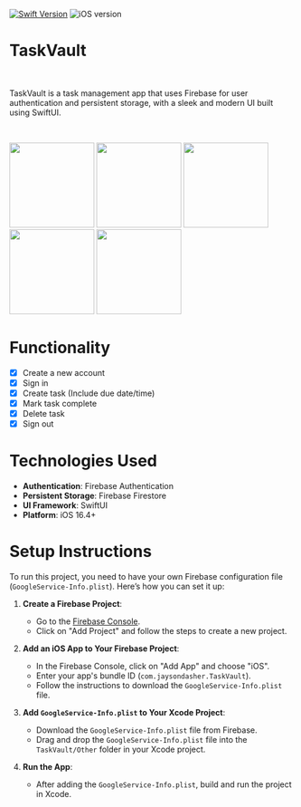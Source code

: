 [![Swift Version][swift-image]][swift-url]
![iOS version][ios-image]

# TaskVault
<br />
<p>
    TaskVault is a task management app that uses Firebase for user authentication and persistent storage, with a sleek and modern UI built using SwiftUI.
</p>
<br />
<p align="center">
<p align="row">
  <img src= "https://github.com/jaysondasher/TaskVault/assets/58889274/a0757090-32e0-4eec-b16c-1cd881a0dbbe" width="150" >
  <img src= "https://github.com/jaysondasher/TaskVault/assets/58889274/3ad9de8b-8e13-48f1-9949-3d76bca42978" width="150" >
  <img src= "https://github.com/jaysondasher/TaskVault/assets/58889274/edc814b2-bcbf-4997-94bf-26136a7a1a2c" width="150" >
  <img src= "https://github.com/jaysondasher/TaskVault/assets/58889274/cf434bae-138e-4c04-aa11-3e7074682cd7" width="150" >
  <img src= "https://github.com/jaysondasher/TaskVault/assets/58889274/cbff4d66-1201-44a8-85de-7618124b177b" width="150" >
</p>
</p>

# Functionality

- [x] Create a new account
- [x] Sign in
- [x] Create task (Include due date/time)
- [x] Mark task complete
- [x] Delete task
- [x] Sign out

# Technologies Used

- **Authentication**: Firebase Authentication
- **Persistent Storage**: Firebase Firestore
- **UI Framework**: SwiftUI
- **Platform**: iOS 16.4+

# Setup Instructions

To run this project, you need to have your own Firebase configuration file (`GoogleService-Info.plist`). Here’s how you can set it up:

1. **Create a Firebase Project**:
   - Go to the [Firebase Console](https://console.firebase.google.com/).
   - Click on "Add Project" and follow the steps to create a new project.

2. **Add an iOS App to Your Firebase Project**:
   - In the Firebase Console, click on "Add App" and choose "iOS".
   - Enter your app's bundle ID (`com.jaysondasher.TaskVault`).
   - Follow the instructions to download the `GoogleService-Info.plist` file.

3. **Add `GoogleService-Info.plist` to Your Xcode Project**:
   - Download the `GoogleService-Info.plist` file from Firebase.
   - Drag and drop the `GoogleService-Info.plist` file into the `TaskVault/Other` folder in your Xcode project.

4. **Run the App**:
   - After adding the `GoogleService-Info.plist`, build and run the project in Xcode.

[swift-image]: https://img.shields.io/badge/swift-5.0-orange.svg
[swift-url]: https://swift.org/
[ios-image]: https://img.shields.io/badge/ios-16.4+-blue.svg
